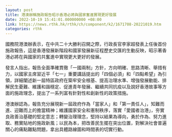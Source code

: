 ```yaml
---
layout: post
title: 港澳辦稱施政報告昭示香港必將與國家奮進實現更好發展
date: 2022-10-19 15:41:01.000000000 +08:00
link: https://news.rthk.hk/rthk/ch/component/k2/1671708-20221019.htm
categories: rthk
---
```


國務院港澳辦表示，在中共二十大勝利召開之際，行政長官李家超發表上任後首份施政報告，這是香港發展新階段和國家發展新征程歷史交匯的生動反映，昭示著香港必將在與國家的共奮進中實現更大更好的發展。

發言人指出，報告全面準確貫徹「一國兩制」方針，方向明確、思路清晰、舉措有力，以國家主席習近平「七一」重要講話提出的「四個必須」和「四點希望」為引領，詳細闡述新一屆特區政府在築牢安全根基、提高治理水準、增強發展動能、排解民生憂難、維護和諧穩定、促進青年發展、繼續共同抗疫以及說好香港故事等方面的施政理念，提出了一系列富有針對性和創新性的政策措施。

港澳辦認為，報告充分展現新一屆政府作為「當家人」和「第一責任人」，知難而進、迎難而上的擔當精神；維護國家安全和憲制秩序，落實「愛國者治港」，夯實良政善治基礎的堅定意志；轉變治理理念，堅持以結果為導向，勇於作為、努力進取、務實貼地的施政新風；以民為本，把改善民生擺在突出位置，對解決社會普遍關心的痛點難點問題，拿出具體路線圖和時間表的切實行動。
